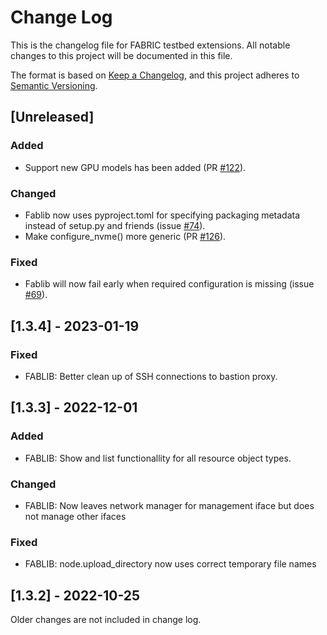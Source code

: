 # Change Log

This is the changelog file for FABRIC testbed extensions.  All notable
changes to this project will be documented in this file.

The format is based on [Keep a Changelog](https://keepachangelog.com/en/1.0.0/),
and this project adheres to [Semantic Versioning](https://semver.org/spec/v2.0.0.html).

## [Unreleased]

### Added

- Support new GPU models has been added (PR [#122](https://github.com/fabric-testbed/fabrictestbed-extensions/pull/122)).

### Changed

- Fablib now uses pyproject.toml for specifying packaging metadata instead of setup.py and friends (issue [#74](https://github.com/fabric-testbed/fabrictestbed-extensions/issues/74)).
- Make configure_nvme() more generic (PR [#126](https://github.com/fabric-testbed/fabrictestbed-extensions/pull/126)).

### Fixed

- Fablib will now fail early when required configuration is missing (issue [#69](https://github.com/fabric-testbed/fabrictestbed-extensions/issues/69)).

## [1.3.4] - 2023-01-19

### Fixed

- FABLIB: Better clean up of SSH connections to bastion proxy.


## [1.3.3] - 2022-12-01


### Added
- FABLIB:  Show and list functionallity for all resource object types.

### Changed

- FABLIB:  Now leaves network manager for management iface but does not manage other ifaces

### Fixed

- FABLIB: node.upload_directory now uses correct temporary file names




## [1.3.2] - 2022-10-25

Older changes are not included in change log.
